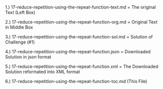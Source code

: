 1.) 17-reduce-repetition-using-the-repeat-function-text.md = The original Text (Left Box)

2.) 17-reduce-repetition-using-the-repeat-function-org.md = Original Text in Middle Box

3.) 17-reduce-repetition-using-the-repeat-function-sol.md = Solution of Challenge (#1) 

4.) 17-reduce-repetition-using-the-repeat-function.json = Downloaded Solution in json format

5.) 17-reduce-repetition-using-the-repeat-function.xml = The Downloaded Solution reformated into XML format

6.) 17-reduce-repetition-using-the-repeat-function-toc.md (This File)